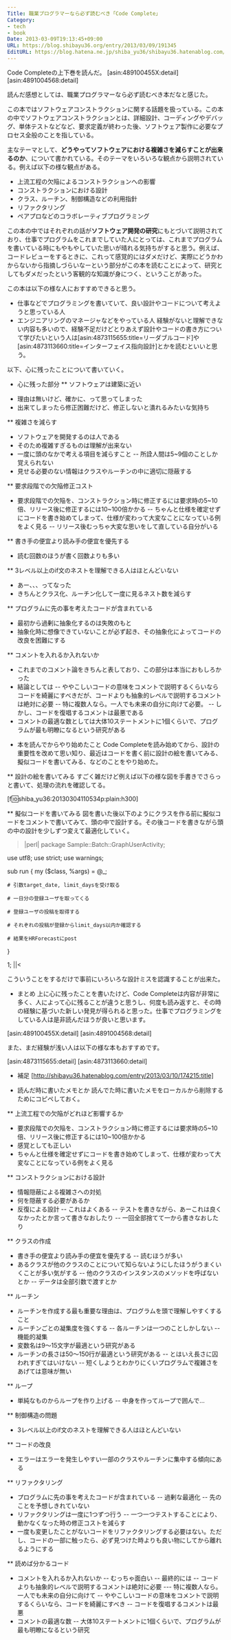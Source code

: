 ```yaml
---
Title: 職業プログラマーなら必ず読むべき「Code Complete」
Category:
- tech
- book
Date: 2013-03-09T19:13:45+09:00
URL: https://blog.shibayu36.org/entry/2013/03/09/191345
EditURL: https://blog.hatena.ne.jp/shiba_yu36/shibayu36.hatenablog.com/atom/entry/6435922169449597795
---
```


Code Completeの上下巻を読んだ。
[asin:489100455X:detail]
[asin:4891004568:detail]


読んだ感想としては、職業プログラマーなら必ず読むべき本だなと感じた。

この本ではソフトウェアコンストラクションに関する話題を扱っている。この本の中でソフトウェアコンストラクションとは、詳細設計、コーディングやデバッグ、単体テストなどなど、要求定義が終わった後、ソフトウェア製作に必要なプロセス全般のことを指している。

主なテーマとして、<strong>どうやってソフトウェアにおける複雑さを減らすことが出来るのか</strong>、について書かれている。そのテーマをいろいろな観点から説明されている。例えば以下の様な観点がある。

- 上流工程の欠陥によるコンストラクションへの影響
- コンストラクションにおける設計
- クラス、ルーチン、制御構造などの利用指針
- リファクタリング
- ペアプロなどのコラボレーティブプログラミング


この本の中ではそれぞれの話が<strong>ソフトウェア開発の研究</strong>にもとづいて説明されており、仕事でプログラムをこれまでしていた人にとっては、これまでプログラムを書いている時にもやもやしていた思いが晴れる気持ちがすると思う。例えば、コードレビューをするときに、これって感覚的にはダメだけど、実際にどうかわからないから指摘しづらいなーという部分がこの本を読むことによって、研究としてもダメだったという客観的な知識が身につく、ということがあった。

この本は以下の様な人におすすめできると思う。
- 仕事などでプログラミングを書いていて、良い設計やコードについて考えようと思っている人
- エンジニアリングのマネージャなどをやっている人
経験がないと理解できない内容も多いので、経験不足だけどとりあえず設計やコードの書き方について学びたいという人は[asin:4873115655:title=リーダブルコード]や[asin:4873113660:title=インターフェイス指向設計]とかを読むといいと思う。

以下、心に残ったことについて書いていく。

* 心に残った部分
** ソフトウェアは建築に近い
- 理由は無いけど、確かに、って思ってしまった
- 出来てしまったら修正困難だけど、修正しないと潰れるみたいな気持ち

** 複雑さを減らす
- ソフトウェアを開発するのは人である
- そのため複雑すぎるものは理解が出来ない
- 一度に頭のなかで考える項目を減らすこと
-- 所詮人間は5~9個のことしか覚えられない
- 見せる必要のない情報はクラスやルーチンの中に適切に隠蔽する

** 要求段階での欠陥修正コスト
- 要求段階での欠陥を、コンストラクション時に修正するには要求時の5~10倍、リリース後に修正するには10~100倍かかる
-- ちゃんと仕様を確定せずにコードを書き始めてしまって、仕様が変わって大変なことになっている例をよく見る
-- リリース後むっちゃ大変な思いをして直している自分がいる

** 書き手の便宜より読み手の便宜を優先する
- 読む回数のほうが書く回数よりも多い

** 3レベル以上のif文のネストを理解できる人はほとんどいない
- あー、、、ってなった
- きちんとクラス化、ルーチン化して一度に見るネスト数を減らす

** プログラムに先の事を考えたコードが含まれている
- 最初から過剰に抽象化するのは失敗のもと
- 抽象化時に想像できていないことが必ず起き、その抽象化によってコードの改良を困難にする

** コメントを入れるか入れないか
- これまでのコメント論をきちんと表しており、この部分は本当におもしろかった
- 結論としては
-- ややこしいコードの意味をコメントで説明するくらいならコードを綺麗にすべきだが、コードよりも抽象的レベルで説明するコメントは絶対に必要
-- 特に複数人なら。一人でも未来の自分に向けて必要。
-- しかし、コードを復唱するコメントは最悪である
- コメントの最適な数としては大体10ステートメントに1個くらいで、プログラムが最も明瞭になるという研究がある


* 本を読んでからやり始めたこと
Code Completeを読み始めてから、設計の重要性を改めて思い知り、最近はコードを書く前に設計の絵を書いてみる、擬似コードを書いてみる、などのことをやり始めた。

** 設計の絵を書いてみる
すごく雑だけど例えば以下の様な図を手書きでさらっと書いて、処理の流れを確認してる。

[f:id:shiba_yu36:20130304110534p:plain:h300]

** 擬似コードを書いてみる
図を書いた後以下のようにクラスを作る前に擬似コードをコメントで書いてみて、頭の中で設計する。その後コードを書きながら頭の中の設計を少しずつ変えて最適化していく。

>|perl|
package Sample::Batch::GraphUserActivity;

use utf8;
use strict;
use warnings;

sub run {
    my ($class, %args) = @_;

    # 引数target_date, limit_daysを受け取る

    # 一日分の登録ユーザを取ってくる

    # 登録ユーザの投稿を取得する

    # それぞれの投稿が登録からlimit_days以内か確認する

    # 結果をHRForecastにpost
}

1;
||<

こういうことをするだけで事前にいろいろな設計ミスを認識することが出来た。


* まとめ
上に心に残ったことを書いたけど、Code Completeは内容が非常に多く、人によって心に残ることが違うと思うし、何度も読み返すと、その時の経験に基づいた新しい発見が得られると思った。仕事でプログラミングをしている人は是非読んだほうが良いと思います。

[asin:489100455X:detail]
[asin:4891004568:detail]

また、まだ経験が浅い人は以下の様な本もおすすめです。

[asin:4873115655:detail]
[asin:4873113660:detail]

* 補足
[http://shibayu36.hatenablog.com/entry/2013/03/10/174215:title]


* 読んだ時に書いたメモとか
読んでた時に書いたメモをローカルから削除するためにコピペしておく。

** 上流工程での欠陥がどれほど影響するか
- 要求段階での欠陥を、コンストラクション時に修正するには要求時の5~10倍、リリース後に修正するには10~100倍かかる
- 感覚としても正しい
- ちゃんと仕様を確定せずにコードを書き始めてしまって、仕様が変わって大変なことになっている例をよく見る

** コンストラクションにおける設計
- 情報隠蔽による複雑さへの対処
- 何を隠蔽する必要があるか
- 反復による設計
-- これはよくある
-- テストを書きながら、あーこれは良くなかったとか言って書きなおしたり
-- 一回全部捨てて一から書きなおしたり

** クラスの作成
- 書き手の便宜より読み手の便宜を優先する
-- 読むほうが多い
- あるクラスが他のクラスのことについて知らないようにしたほうがうまくいくことが多い気がする
-- 他のクラスのインスタンスのメソッドを呼ばないとか
-- データは全部引数で渡すとか

** ルーチン
- ルーチンを作成する最も重要な理由は、プログラムを頭で理解しやすくすること
- ルーチンごとの凝集度を強くする
-- 各ルーチンは一つのことしかしない
-- 機能的凝集
- 変数名は9〜15文字が最適という研究がある
- ルーチンの長さは50〜150行が最適という研究がある
-- とはいえ長さに囚われすぎてはいけない
-- 短くしようとわかりにくいプログラムで複雑さをあげては意味が無い

** ループ
- 単純なものからループを作り上げる
-- 中身を作ってループで囲んで...

** 制御構造の問題
- 3レベル以上のif文のネストを理解できる人はほとんどいない


** コードの改良
- エラーはエラーを発生しやすい一部のクラスやルーチンに集中する傾向にある

** リファクタリング
- プログラムに先の事を考えたコードが含まれている
-- 過剰な最適化
-- 先のことを予想しきれていない
- リファクタリングは一度に1つずつ行う
-- 一つ一つテストすることにより、動かなくなった時の修正コストを減らす
- 一度も変更したことがないコードをリファクタリングする必要はない。ただし、コードの一部に触ったら、必ず見つけた時よりも良い物にしてから離れるようにする

** 読めば分かるコード
- コメントを入れるか入れないか
-- むっちゃ面白い
-- 最終的には
-- コードよりも抽象的レベルで説明するコメントは絶対に必要
--- 特に複数人なら。一人でも未来の自分に向けて
-- ややこしいコードの意味をコメントで説明するくらいなら、コードを綺麗にすべき
-- コードを復唱するコメントは最悪
- コメントの最適な数
-- 大体10ステートメントに1個くらいで、プログラムが最も明瞭になるという研究
